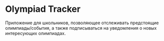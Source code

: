 # Olympiad Tracker
Приложение для школьников, позволяющее отслеживать предстоящие олимпиады/события, 
а также подписываться на уведомления о новых интересующих олимпиадах.

